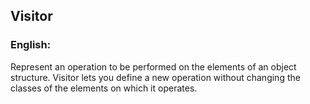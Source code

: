 ## Visitor
### English:
Represent an operation to be performed on the elements of an object structure. Visitor lets you define a new operation 
without changing the classes of the elements on which it operates.
